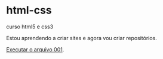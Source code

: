 # html-css
curso html5 e css3

Estou aprendendo a criar sites e agora vou criar repositórios.

<a href="https://theaist.github.io/html-css/ex001/index.html" target="_blank" rel="external">Executar o arquivo 001</a>.